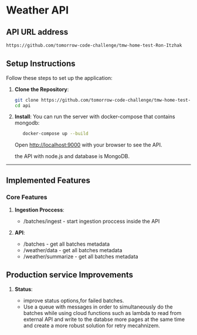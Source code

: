 # Weather API

## **API URL address**

```bash
https://github.com/tomorrow-code-challenge/tmw-home-test-Ron-Itzhak
```

## **Setup Instructions**

Follow these steps to set up the application:

1. **Clone the Repository**:

   ```bash
   git clone https://github.com/tomorrow-code-challenge/tmw-home-test-Ron-Itzhak
   cd api
   ```

2. **Install**:
   You can run the server with docker-compose that contains mongodb:

   ```bash
      docker-compose up --build
   ```

   Open [http://localhost:9000](http://localhost:9000) with your browser to see the API.

   the API with node.js and database is MongoDB.

---

## **Implemented Features**

### **Core Features**

1. **Ingestion Proccess**:

   - /batches/ingest - start ingestion proccess inside the API

2. **API**:

   - /batches - get all batches metadata
   - /weather/data - get all batches metadata
   - /weather/summarize - get all batches metadata

## **Production service Improvements**

1. **Status**:

   - improve status options,for failed batches.
   - Use a queue with messages in order to simultaneously do the batches while using cloud functions such as lambda to read from external API and write to the databse more pages at the same time and create a more robust solution for retry mecahnizem.
